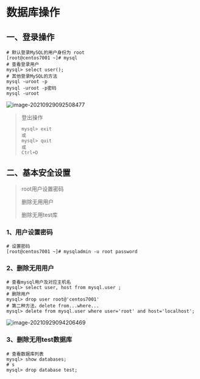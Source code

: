 # 数据库操作

## 一、登录操作

```
# 默认登录MySQL的用户身份为 root
[root@centos7001 ~]# mysql
# 查看登录用户
mysql> select user();
# 其他登录MySQL的方法
mysql -uroot -p
mysql -uroot -p密码
mysql -uroot
```

![image-20210929092508477](C:\Users\LGB\AppData\Roaming\Typora\typora-user-images\image-20210929092508477.png)

>
>
>登出操作
>
>```
>mysql> exit
>或
>mysql> quit
>或
>Ctrl+D 
>
>```

## 二、基本安全设置

>root用户设置密码
>
>删除无用用户
>
>删除无用test库

### 1、用户设置密码

```
# 设置密码
[root@centos7001 ~]# mysqladmin -u root password

```

### 2、删除无用用户

```
# 查看mysql用户及对应主机名
mysql> select user, host from mysql.user ;
# 删除用户
mysql> drop user root@'centos7001'
# 第二种方法，delete from...where...
mysql> delete from mysql.user where user='root' and host='localhost';

```

![image-20210929094206469](C:\Users\LGB\AppData\Roaming\Typora\typora-user-images\image-20210929094206469.png)

### 3、删除无用test数据库

```
# 查看数据库列表
mysql> show databases;
# s
mysql> drop database test;

```

